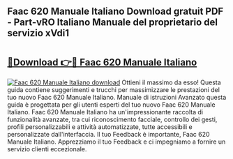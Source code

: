 ## Faac 620 Manuale Italiano Download gratuit PDF - Part-vRO Italiano Manuale del proprietario del servizio xVdi1

# <h2><a href="http://dfacw19.blite.top/?on=Faac+620+Manuale+Italiano">🔗Download 👉🔴 Faac 620 Manuale Italiano</a></h2>

[![Faac 620 Manuale Italiano download](https://i.imgur.com/lujVjoI.png)](http://dfacw19.blite.top/?on=Faac+620+Manuale+Italiano)
Ottieni il massimo da esso! Questa guida contiene suggerimenti e trucchi per massimizzare le prestazioni del tuo nuovo Faac 620 Manuale Italiano. Manuale di istruzioni Avanzato questa guida è progettata per gli utenti esperti del tuo nuovo Faac 620 Manuale Italiano. Faac 620 Manuale Italiano ha un'impressionante raccolta di funzionalità avanzate, tra cui riconoscimento facciale, controllo dei gesti, profili personalizzabili e attività automatizzate, tutte accessibili e personalizzate dall'interfaccia. Il tuo Feedback è importante, Faac 620 Manuale Italiano. Apprezziamo il tuo Feedback e ci impegniamo a fornire un servizio clienti eccezionale.
